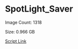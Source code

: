 # SpotLight_Saver

Image Count: 1318

Size: 0.966 GB

[Script Link](https://github.com/liuyal/Archive/blob/master/Python/Utilities/Miscellaneous/spotlight_saver.py)